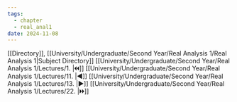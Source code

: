 ```yaml
---
tags:
  - chapter
  - real_anal1
date: 2024-11-08
---
```

[[Directory]], [[University/Undergraduate/Second Year/Real Analysis 1/Real Analysis 1|Subject Directory]]
[[University/Undergraduate/Second Year/Real Analysis 1/Lectures/1. |🞀🞀]] [[University/Undergraduate/Second Year/Real Analysis 1/Lectures/11. |◀]] [[University/Undergraduate/Second Year/Real Analysis 1/Lectures/13. |▶]] [[University/Undergraduate/Second Year/Real Analysis 1/Lectures/22. |🞂🞂]]
# 
## 
### 